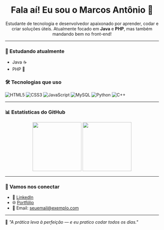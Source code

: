 <h1 align="center">Fala aí! Eu sou o Marcos Antônio 👋</h1>

<p align="center">
Estudante de tecnologia e desenvolvedor apaixonado por aprender, codar e criar soluções úteis.  
Atualmente focado em <strong>Java</strong> e <strong>PHP</strong>, mas também mandando bem no front-end!
</p>

---

### 🧠 Estudando atualmente
- Java ☕
- PHP 🐘

### 🛠️ Tecnologias que uso
![HTML5](https://img.shields.io/badge/HTML5-E34F26?style=flat&logo=html5&logoColor=fff)
![CSS3](https://img.shields.io/badge/CSS3-1572B6?style=flat&logo=css3&logoColor=fff)
![JavaScript](https://img.shields.io/badge/JavaScript-F7DF1E?style=flat&logo=javascript&logoColor=000)
![MySQL](https://img.shields.io/badge/MySQL-4479A1?style=flat&logo=mysql&logoColor=fff)
![Python](https://img.shields.io/badge/Python-3776AB?style=flat&logo=python&logoColor=fff)
![C++](https://img.shields.io/badge/C++-00599C?style=flat&logo=cplusplus&logoColor=fff)

---

### 📊 Estatísticas do GitHub

<div align="center">
  <img height="160px" src="https://github-readme-stats.vercel.app/api?username=Marcosantonioss&show_icons=true&theme=tokyonight" />
  <img height="160px" src="https://github-readme-stats.vercel.app/api/top-langs/?username=Marcosantonioss&layout=compact&theme=tokyonight" />
</div>

---

### 🔗 Vamos nos conectar

- 💼 [LinkedIn](https://www.linkedin.com/in/seu-link-aqui)
- 🌐 [Portfólio](https://seu-portfolio-aqui.com)
- 📧 Email: seuemail@exemplo.com

---

🧩 *"A prática leva à perfeição — e eu pratico codar todos os dias."*

